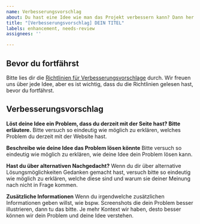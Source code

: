 ```yaml
---
name: Verbesserungsvorschlag
about: Du hast eine Idee wie man das Projekt verbessern kann? Dann her damit!
title: "[Verbesserungsvorschlag] DEIN TITEL"
labels: enhancement, needs-review
assignees: ''

---
```


## Bevor du fortfährst
Bitte lies dir die [Richtlinien für Verbesserungsvorschlage](https://github.com/JavaChallenges/Interface/blob/f787cd6d07e57048af37ea37ba3e4a1ca00b6c73/.github/CONTRIBUTING.md#verbesserungsvorschl%C3%A4ge) durch. Wir freuen uns über jede Idee, aber es ist wichtig, dass du die Richtlinien gelesen hast, bevor du fortfährst.

## Verbesserungsvorschlag
**Löst deine Idee ein Problem, dass du derzeit mit der Seite hast? Bitte erläutere.**
Bitte versuch so eindeutig wie möglich zu erklären, welches Problem du derzeit mit der Website hast.

**Beschreibe wie deine Idee das Problem lösen könnte**
Bitte versuch so eindeutig wie möglich zu erklären, wie deine Idee dein Problem lösen kann.

**Hast du über alternativen Nachgedacht?**
Wenn du dir über alternative Lösungsmöglichkeiten Gedanken gemacht hast, versuch bitte so eindeutig wie möglich zu erklären, welche diese sind und warum sie deiner Meinung nach nicht in Frage kommen.

**Zusätzliche Informationen**
Wenn du irgendwelche zusätzlichen Informationen geben willst, wie bspw. Screenshots die dein Problem besser illustrieren, dann tu das bitte. Je mehr Kontext wir haben, desto besser können wir dein Problem und deine Idee verstehen.
